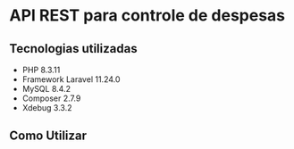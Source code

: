 # API REST para controle de despesas

## Tecnologias utilizadas
* PHP 8.3.11
* Framework Laravel 11.24.0
* MySQL 8.4.2
* Composer 2.7.9
* Xdebug 3.3.2

## Como Utilizar